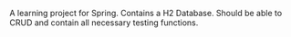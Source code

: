 A learning project for Spring. Contains a H2 Database. Should be able to CRUD and contain all necessary testing functions.
